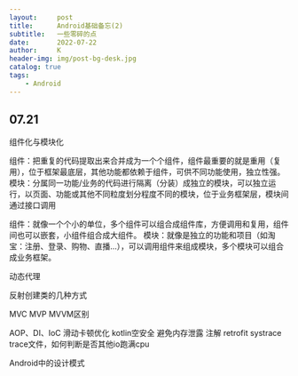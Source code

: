 ```yaml
---
layout:     post
title:      Android基础备忘(2)
subtitle:   一些零碎的点
date:       2022-07-22
author:     K
header-img: img/post-bg-desk.jpg
catalog: true
tags:
    - Android
---
```


## 07.21

组件化与模块化

组件：把重复的代码提取出来合并成为一个个组件，组件最重要的就是重用（复用），位于框架最底层，其他功能都依赖于组件，可供不同功能使用，独立性强。
模块：分属同一功能/业务的代码进行隔离（分装）成独立的模块，可以独立运行，以页面、功能或其他不同粒度划分程度不同的模块，位于业务框架层，模块间通过接口调用

组件：就像一个个小的单位，多个组件可以组合成组件库，方便调用和复用，组件间也可以嵌套，小组件组合成大组件。
模块：就像是独立的功能和项目（如淘宝：注册、登录、购物、直播...），可以调用组件来组成模块，多个模块可以组合成业务框架。

动态代理

反射创建类的几种方式

MVC MVP MVVM区别

AOP、DI、IoC
滑动卡顿优化
kotlin空安全
避免内存泄露
注解
retrofit
systrace
trace文件，如何判断是否其他io跑满cpu

Android中的设计模式
